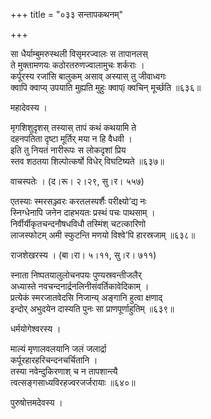 +++
title = "०३३ सन्तापकथनम्"

+++


सा धैर्याम्बुमरुस्थली विसृमरज्वालः स तापानलस्  
ते मुक्तामणयः कठोरतरुणज्वालामुचः शर्कराः ।  
कर्पूरस्य रजांसि बालुकम् असाव् अस्यास् तु जीवाध्वगः  
क्वापि क्वाप्य् उपयाति मुह्यति मुहुः क्वाप्î क्वचिन् मूर्च्छति ॥६३६॥  


महादेवस्य ।  


मृगशिशुदृशस् तस्यास् तापं कथं कथयामि ते  
दहनपतिता दृष्टा मूर्तिर् मया न हि वैधवी ।  
इति तु नियतं नारीरूपः स लोकदृशां प्रिय  
स्तव शठतया शिल्पोत्कर्षो विधेर् विघटिष्यते ॥६३७॥  


वाचस्पतेः । (द।रू। २।२९, सु।र। ५५७)  


एतस्याः स्मरसञ्ज्वरः करतलस्पर्शैः परीक्ष्यो’द्य नः  
स्निग्धेनापि जनेन दाहभयतः प्रस्थं पचः पाथसाम् ।  
निर्वीर्यीकृतचन्दनौषधविधौ तस्मिंश् चटत्कारिणो  
लाजस्फोटम् अमी स्फुटन्ति मणयो विश्वे’पि हारस्रजाम् ॥६३८॥  


राजशेखरस्य । (बा।रा। ५।११, सु।र। ७११)  


स्नाता निष्पतयालुलोचनपयः पुण्यस्रवन्तीजलैर्  
अध्यास्ते नवचन्दनार्द्रनलिनीसंवर्तिकावेदिकाम् ।  
प्रत्येकं स्मरजातवेदसि निजान्य् अङ्गानि हुत्वा क्षणाद्  
इन्दोर् अभुदयेन दास्यति पुनः सा प्राणपूर्णाहुतिम् ॥६३९॥  


धर्मयोगेश्वरस्य ।  


माल्यं मृणालवलयानि जलं जलार्द्रा  
कर्पूरहारहरिचन्दनचर्चितानि ।  
तस्या नवेन्दुकिरणाश् च न तापशान्त्यै   
त्वत्सङ्गसाध्यविरहज्वरजर्जरायाः ॥६४०॥  


पुरुषोत्तमदेवस्य ।  

